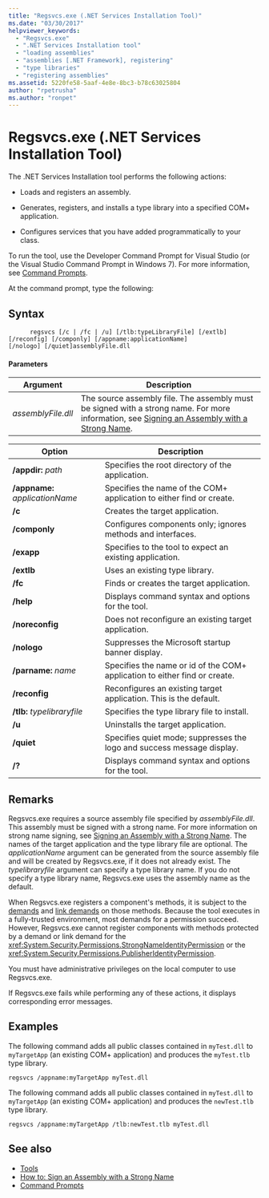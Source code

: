 ```yaml
---
title: "Regsvcs.exe (.NET Services Installation Tool)"
ms.date: "03/30/2017"
helpviewer_keywords: 
  - "Regsvcs.exe"
  - ".NET Services Installation tool"
  - "loading assemblies"
  - "assemblies [.NET Framework], registering"
  - "type libraries"
  - "registering assemblies"
ms.assetid: 5220fe58-5aaf-4e8e-8bc3-b78c63025804
author: "rpetrusha"
ms.author: "ronpet"
---
```

# Regsvcs.exe (.NET Services Installation Tool)
The .NET Services Installation tool performs the following actions:  
  
-   Loads and registers an assembly.  
  
-   Generates, registers, and installs a type library into a specified COM+ application.  
  
-   Configures services that you have added programmatically to your class.  
  
 To run the tool, use the Developer Command Prompt for Visual Studio (or the Visual Studio Command Prompt in Windows 7). For more information, see [Command Prompts](../../../docs/framework/tools/developer-command-prompt-for-vs.md).  
  
 At the command prompt, type the following:  
  
## Syntax  
  
```  
      regsvcs [/c | /fc | /u] [/tlb:typeLibraryFile] [/extlb]  
[/reconfig] [/componly] [/appname:applicationName]  
[/nologo] [/quiet]assemblyFile.dll   
```  
  
#### Parameters  
  
|Argument|Description|  
|--------------|-----------------|  
|*assemblyFile.dll*|The source assembly file. The assembly must be signed with a strong name. For more information, see [Signing an Assembly with a Strong Name](../../../docs/framework/app-domains/how-to-sign-an-assembly-with-a-strong-name.md).|  
  
|Option|Description|  
|------------|-----------------|  
|**/appdir:** *path*|Specifies the root directory of the application.|  
|**/appname:** *applicationName*|Specifies the name of the COM+ application to either find or create.|  
|**/c**|Creates the target application.|  
|**/componly**|Configures components only; ignores methods and interfaces.|  
|**/exapp**|Specifies to the tool to expect an existing application.|  
|**/extlb**|Uses an existing type library.|  
|**/fc**|Finds or creates the target application.|  
|**/help**|Displays command syntax and options for the tool.|  
|**/noreconfig**|Does not reconfigure an existing target application.|  
|**/nologo**|Suppresses the Microsoft startup banner display.|  
|**/parname:** *name*|Specifies the name or id of the COM+ application to either find or create.|  
|**/reconfig**|Reconfigures an existing target application. This is the default.|  
|**/tlb:** *typelibraryfile*|Specifies the type library file to install.|  
|**/u**|Uninstalls the target application.|  
|**/quiet**|Specifies quiet mode; suppresses the logo and success message display.|  
|**/?**|Displays command syntax and options for the tool.|  
  
## Remarks  
 Regsvcs.exe requires a source assembly file specified by *assemblyFile.dll*. This assembly must be signed with a strong name. For more information on strong name signing, see [Signing an Assembly with a Strong Name](../../../docs/framework/app-domains/how-to-sign-an-assembly-with-a-strong-name.md). The names of the target application and the type library file are optional. The *applicationName* argument can be generated from the source assembly file and will be created by Regsvcs.exe, if it does not already exist. The *typelibraryfile* argument can specify a type library name. If you do not specify a type library name, Regsvcs.exe uses the assembly name as the default.  
  
 When Regsvcs.exe registers a component's methods, it is subject to the [demands](https://docs.microsoft.com/previous-versions/dotnet/netframework-4.0/9kc0c6st(v=vs.100)) and [link demands](../../../docs/framework/misc/link-demands.md) on those methods. Because the tool executes in a fully-trusted environment, most demands for a permission succeed. However, Regsvcs.exe cannot register components with methods protected by a demand or link demand for the <xref:System.Security.Permissions.StrongNameIdentityPermission> or the <xref:System.Security.Permissions.PublisherIdentityPermission>.  
  
 You must have administrative privileges on the local computer to use Regsvcs.exe.  
  
 If Regsvcs.exe fails while performing any of these actions, it displays corresponding error messages.  
  
## Examples  
 The following command adds all public classes contained in `myTest.dll` to `myTargetApp` (an existing COM+ application) and produces the `myTest.tlb` type library.  
  
```  
regsvcs /appname:myTargetApp myTest.dll  
```  
  
 The following command adds all public classes contained in `myTest.dll` to `myTargetApp` (an existing COM+ application) and produces the `newTest.tlb` type library.  
  
```  
regsvcs /appname:myTargetApp /tlb:newTest.tlb myTest.dll  
```  
  
## See also
- [Tools](../../../docs/framework/tools/index.md)
- [How to: Sign an Assembly with a Strong Name](../../../docs/framework/app-domains/how-to-sign-an-assembly-with-a-strong-name.md)
- [Command Prompts](../../../docs/framework/tools/developer-command-prompt-for-vs.md)
